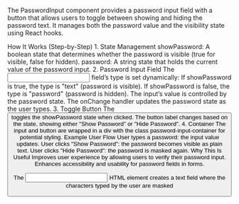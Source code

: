 
The PasswordInput component provides a password input field with a button that allows users to toggle between showing and hiding the password text. It manages both the password value and the visibility state using React hooks.

How It Works (Step-by-Step)
1.
State Management
showPassword: A boolean state that determines whether the password is visible (true for visible, false for hidden).
password: A string state that holds the current value of the password input.
2.
Password Input Field
The <input> field’s type is set dynamically:
If showPassword is true, the type is "text" (password is visible).
If showPassword is false, the type is "password" (password is hidden).
The input’s value is controlled by the password state.
The onChange handler updates the password state as the user types.
3.
Toggle Button
The <button> toggles the showPassword state when clicked.
The button label changes based on the state, showing either "Show Password" or "Hide Password".
4.
Container
The input and button are wrapped in a div with the class password-input-container for potential styling.
Example User Flow
User types a password: the input value updates.
User clicks "Show Password": the password becomes visible as plain text.
User clicks "Hide Password": the password is masked again.
Why This Is Useful
Improves user experience by allowing users to verify their password input.
Enhances accessibility and usability for password fields in forms.


The <input type="password"> HTML element creates a text field where the characters typed by the user are masked

